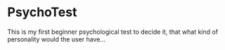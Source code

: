 # PsychoTest
This is my first beginner psychological test to decide it, that what kind of personality would the user have...
